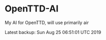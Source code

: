 # OpenTTD-AI
My AI for OpenTTD, will use primarily air

Latest backup: Sun Aug 25 06:51:01 UTC 2019
